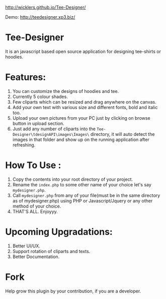 http://wicklers.github.io/Tee-Designer/

Demo: http://teedesigner.xp3.biz/

Tee-Designer
============

It is an javascript based open source application for designing tee-shirts or hoodies.

Features:
========================
1. You can customize the designs of hoodies and tee.
2. Currently 5 colour shades.
3. Few cliparts which can be resized and drag anywhere on the canvas.
4. Add your own text with various size and different fonts, bold and italic too.
5. Upload your own pictures from your PC just by clicking on browse button in upload section.
6. Just add any number of cliparts into the `Tee-Designer\tdesignAPI\images\Images\` directory, it will auto detect the images in that folder and show up on the running application after refreshing.

How To Use :
=================
1. Copy the contents into your root directory of your project.
2. Rename the `index.php` to some other name of your choice let's say `mydesigner.php`.
3. Call `mydesigner.php` from any of your file(must be in the same directory as of mydesigner.php)  using PHP or Javascript/Jquery or any other method of your choice.
4. THAT'S ALL. Enjoyyy.

Upcoming Upgradations:
========================
1. Better UI/UX.
2. Support rotation of cliparts and texts.
3. Better Documentation.

Fork
====
  Help grow this plugin by your contribution, if you are a developer.
